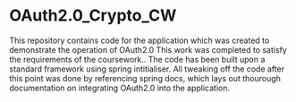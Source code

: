 # OAuth2.0_Crypto_CW

This repository contains code for the application which was created to demonstrate the operation of OAuth2.0
This work was completed to satisfy the requirements of the coursework..
The code has been built upon a standard framework using spring intitialiser.
All tweaking off the code after this point was done by referencing spring docs, which lays out thourough documentation on integrating OAuth2.0 into the application.
